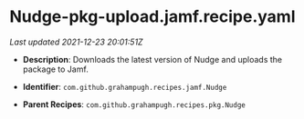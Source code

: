 # Nudge-pkg-upload.jamf.recipe.yaml

_Last updated 2021-12-23 20:01:51Z_

- **Description**: Downloads the latest version of Nudge and uploads the package to Jamf.

- **Identifier**: `com.github.grahampugh.recipes.jamf.Nudge`

- **Parent Recipes**: `com.github.grahampugh.recipes.pkg.Nudge`
